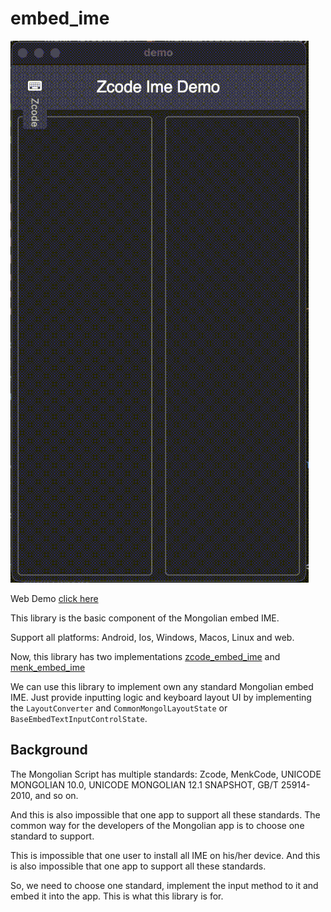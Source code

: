# embed_ime

![](https://raw.githubusercontent.com/Satsrag/embed_input/main/desktop_screenshot.gif)

Web Demo [click here](https://satsrag.github.io)

This library is the basic component of the Mongolian embed IME.

Support all platforms: Android, Ios, Windows, Macos, Linux and web.

Now, this library has two implementations [zcode_embed_ime](https://github.com/Satsrag/embed_input/tree/main/zcode_embed_ime) and [menk_embed_ime](https://github.com/Satsrag/embed_input/tree/main/menk_embed_ime)

We can use this library to implement own any standard Mongolian embed IME. Just provide inputting logic and keyboard layout UI by implementing the `LayoutConverter` and `CommonMongolLayoutState` or `BaseEmbedTextInputControlState`.

## Background

The Mongolian Script has multiple standards: Zcode, MenkCode, UNICODE MONGOLIAN 10.0, UNICODE MONGOLIAN 12.1 SNAPSHOT, GB/T 25914-2010, and so on.

And this is also impossible that one app to support all these standards. 
The common way for the developers of the Mongolian app is to choose one standard to support.

This is impossible that one user to install all IME on his/her device. 
And this is also impossible that one app to support all these standards. 

So, we need to choose one standard, implement the input method to it and embed it into the app. This is what this library is for. 
